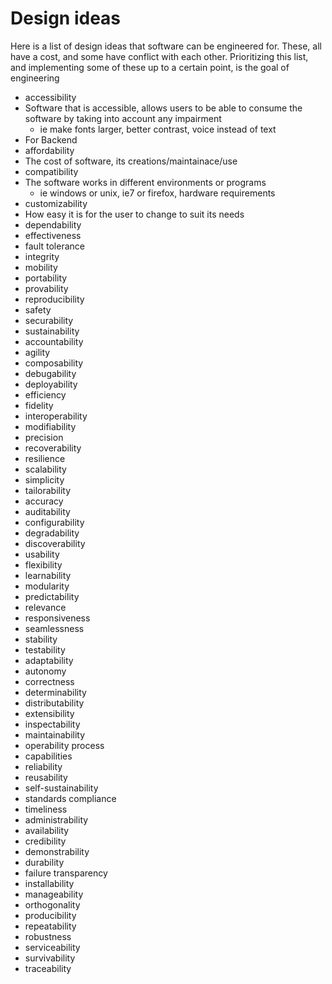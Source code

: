 # Design ideas

Here is a list of design ideas that software can be engineered for. These, all have a cost, and some have conflict with each other. Prioritizing this list, and implementing some of these up to a certain point, is the goal of engineering

-  accessibility
  - Software that is accessible, allows users to be able to consume the software by taking into account any impairment
    - ie make fonts larger, better contrast, voice instead of text
  - For Backend
-  affordability
  - The cost of software, its creations/maintainace/use
-  compatibility
  - The software works in different environments or programs
    - ie windows or unix, ie7 or firefox, hardware requirements
-  customizability
  - How easy it is for the user to change to suit its needs
-  dependability
-  effectiveness
-  fault tolerance
-  integrity
-  mobility
-  portability
-  provability
-  reproducibility
-  safety
-  securability
-  sustainability
-  accountability
-  agility
-  composability
-  debugability
-  deployability
-  efficiency
-  fidelity
-  interoperability
-  modifiability
-  precision
-  recoverability
-  resilience
-  scalability
-  simplicity
-  tailorability
-  accuracy
-  auditability
-  configurability
-  degradability
-  discoverability
-  usability
-  flexibility
-  learnability
-  modularity
-  predictability
-  relevance
-  responsiveness
-  seamlessness
-  stability
-  testability
-  adaptability
-  autonomy
-  correctness
-  determinability
-  distributability
-  extensibility
-  inspectability
-  maintainability
-  operability process
-  capabilities
-  reliability
-  reusability
-  self-sustainability
-  standards compliance
-  timeliness
-  administrability
-  availability
-  credibility
-  demonstrability
-  durability
-  failure transparency
-  installability
-  manageability
-  orthogonality
-  producibility
-  repeatability
-  robustness
-  serviceability
-  survivability
-  traceability
